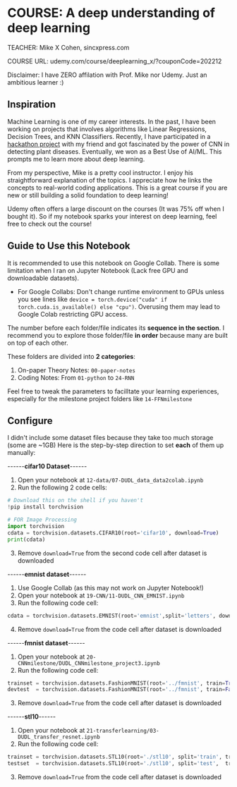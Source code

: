 # COURSE: A deep understanding of deep learning

TEACHER: Mike X Cohen, sincxpress.com

COURSE URL: udemy.com/course/deeplearning_x/?couponCode=202212

Disclaimer: I have ZERO affilation with Prof. Mike nor Udemy. Just an ambitious learner :)

## Inspiration

Machine Learning is one of my career interests. In the past, I have been working on projects that involves algorithms like Linear Regressions, Decision Trees, and KNN Classifiers. Recently, I have participated in a [hackathon project](https://devpost.com/software/farmer-vision) with my friend and got fascinated by the power of CNN in detecting plant diseases. Eventually, we won as a Best Use of AI/ML. This prompts me to learn more about deep learning.

From my perspective, Mike is a pretty cool instructor. I enjoy his straightforward explanation of the topics. I appreciate how he links the concepts to real-world coding applications. This is a great course if you are new or still building a solid foundation to deep learning!

Udemy often offers a large discount on the courses (It was 75% off when I bought it). So if my notebook sparks your interest on deep learning, feel free to check out the course!

## Guide to Use this Notebook

It is recommended to use this notebook on Google Collab. There is some limitation when I ran on Jupyter Notebook (Lack free GPU and downloadable datasets).

- For Google Collabs: Don't change runtime environment to GPUs unless you see lines like `device = torch.device("cuda" if torch.cuda.is_available() else "cpu")`. Overusing them may lead to Google Colab restricting GPU access.

The number before each folder/file indicates its **sequence in the section**. I recommend you to explore those folder/file **in order** because many are built on top of each other.

These folders are divided into **2 categories**:

1. On-paper Theory Notes: `00-paper-notes`
2. Coding Notes: From `01-python` to `24-RNN`

Feel free to tweak the parameters to facilltate your learning experiences, especially for the milestone project folders like `14-FFNmilestone`

## Configure

I didn't include some dataset files because they take too much storage (some are ~1GB)
Here is the step-by-step direction to set **each** of them up manually:

------**cifar10 Dataset**------

1. Open your notebook at `12-data/07-DUDL_data_data2colab.ipynb`
2. Run the following 2 code cells:

```python
# Download this on the shell if you haven't
!pip install torchvision
```

```python
# FOR Image Processing
import torchvision
cdata = torchvision.datasets.CIFAR10(root='cifar10', download=True)
print(cdata)
```

3. Remove `download=True` from the second code cell after dataset is downloaded

------**emnist dataset**------

1. Use Google Collab (as this may not work on Jupyter Notebook!)
2. Open your notebook at `19-CNN/11-DUDL_CNN_EMNIST.ipynb`
3. Run the following code cell:

```python
cdata = torchvision.datasets.EMNIST(root='emnist',split='letters', download=True)
```

4. Remove `download=True` from the code cell after dataset is downloaded

------**fmnist dataset**------

1. Open your notebook at `20-CNNmilestone/DUDL_CNNmilestone_project3.ipynb`
2. Run the following code cell:

```python
trainset = torchvision.datasets.FashionMNIST(root='../fmnist', train=True, transform=transform, download=True)
devtest  = torchvision.datasets.FashionMNIST(root='../fmnist', train=False, transform=transform)
```

3. Remove `download=True` from the code cell after dataset is downloaded

------**stl10**------

1. Open your notebook at `21-transferlearning/03-DUDL_transfer_resnet.ipynb`
2. Run the following code cell:

```python
trainset = torchvision.datasets.STL10(root='./stl10', split='train', transform=transform, download=True)
testset  = torchvision.datasets.STL10(root='./stl10', split='test',  transform=transform)
```

3. Remove `download=True` from the code cell after dataset is downloaded
